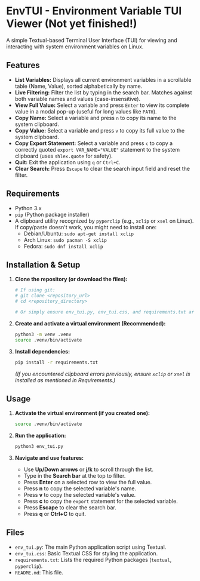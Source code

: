 # EnvTUI - Environment Variable TUI Viewer (Not yet finished!)

A simple Textual-based Terminal User Interface (TUI) for viewing and interacting with system environment variables on Linux.

## Features

*   **List Variables:** Displays all current environment variables in a scrollable table (Name, Value), sorted alphabetically by name.
*   **Live Filtering:** Filter the list by typing in the search bar. Matches against both variable names and values (case-insensitive).
*   **View Full Value:** Select a variable and press `Enter` to view its complete value in a modal pop-up (useful for long values like `PATH`).
*   **Copy Name:** Select a variable and press `n` to copy its name to the system clipboard.
*   **Copy Value:** Select a variable and press `v` to copy its full value to the system clipboard.
*   **Copy Export Statement:** Select a variable and press `c` to copy a correctly quoted `export VAR_NAME="VALUE"` statement to the system clipboard (uses `shlex.quote` for safety).
*   **Quit:** Exit the application using `q` or `Ctrl+C`.
*   **Clear Search:** Press `Escape` to clear the search input field and reset the filter.

## Requirements

*   Python 3.x
*   `pip` (Python package installer)
*   A clipboard utility recognized by `pyperclip` (e.g., `xclip` or `xsel` on Linux). If copy/paste doesn't work, you might need to install one:
    *   Debian/Ubuntu: `sudo apt-get install xclip`
    *   Arch Linux: `sudo pacman -S xclip`
    *   Fedora: `sudo dnf install xclip`

## Installation & Setup

1.  **Clone the repository (or download the files):**
    ```bash
    # If using git:
    # git clone <repository_url>
    # cd <repository_directory>

    # Or simply ensure env_tui.py, env_tui.css, and requirements.txt are in the same directory.
    ```

2.  **Create and activate a virtual environment (Recommended):**
    ```bash
    python3 -m venv .venv
    source .venv/bin/activate
    ```

3.  **Install dependencies:**
    ```bash
    pip install -r requirements.txt
    ```
    *(If you encountered clipboard errors previously, ensure `xclip` or `xsel` is installed as mentioned in Requirements.)*

## Usage

1.  **Activate the virtual environment (if you created one):**
    ```bash
    source .venv/bin/activate
    ```

2.  **Run the application:**
    ```bash
    python3 env_tui.py
    ```

3.  **Navigate and use features:**
    *   Use **Up/Down arrows** or **j/k** to scroll through the list.
    *   Type in the **Search bar** at the top to filter.
    *   Press **Enter** on a selected row to view the full value.
    *   Press **n** to copy the selected variable's name.
    *   Press **v** to copy the selected variable's value.
    *   Press **c** to copy the `export` statement for the selected variable.
    *   Press **Escape** to clear the search bar.
    *   Press **q** or **Ctrl+C** to quit.

## Files

*   `env_tui.py`: The main Python application script using Textual.
*   `env_tui.css`: Basic Textual CSS for styling the application.
*   `requirements.txt`: Lists the required Python packages (`textual`, `pyperclip`).
*   `README.md`: This file.

